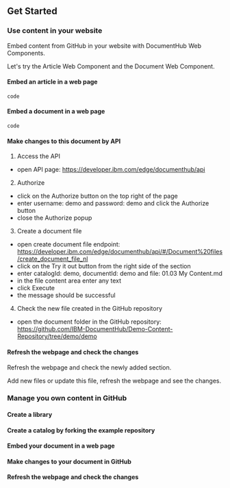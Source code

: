 ## Get Started

### Use content in your website

Embed content from GitHub in your website with DocumentHub Web Components. 

Let's try the Article Web Component and the Document Web Component.

#### Embed an article in a web page

```
code
```

#### Embed a document in a web page

```
code
```

#### Make changes to this document by API

1. Access the API
  - open API page: https://developer.ibm.com/edge/documenthub/api
2. Authorize
  - click on the Authorize button on the top right of the page
  - enter username: demo and password: demo and click the Authorize button
  - close the Authorize popup
3. Create a document file
  - open create document file endpoint: https://developer.ibm.com/edge/documenthub/api/#/Document%20files/create_document_file_nl
  - click on the Try it out button from the right side of the section
  - enter catalogId: demo, documentId: demo and file: 01.03 My Content.md
  - in the file content area enter any text
  - click Execute
  - the message should be successful
4. Check the new file created in the GitHub repository
  - open the document folder in the GitHub repository: https://github.com/IBM-DocumentHub/Demo-Content-Repository/tree/demo/demo

#### Refresh the webpage and check the changes

Refresh the webpage and check the newly added section.

Add new files or update this file, refresh the webpage and see the changes.


### Manage you own content in GitHub

#### Create a library

#### Create a catalog by forking the example repository

#### Embed your document in a web page

#### Make changes to your document in GitHub

#### Refresh the webpage and check the changes

